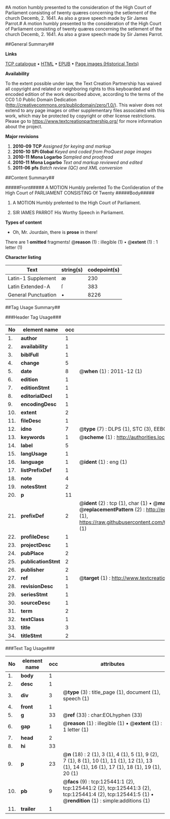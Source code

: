 #A motion humbly presented to the consideration of the High Court of Parliament consisting of twenty quæres concerning the setlement of the church Decemb, 2. 1641. As also a grave speech made by Sir James Parrot.#
A motion humbly presented to the consideration of the High Court of Parliament consisting of twenty quæres concerning the setlement of the church Decemb, 2. 1641. As also a grave speech made by Sir James Parrot.

##General Summary##

**Links**

[TCP catalogue](http://www.ota.ox.ac.uk/tcp/)  • 
[HTML](http://tei.it.ox.ac.uk/tcp/Texts-HTML/free/A89/A89385.html)  • 
[EPUB](http://tei.it.ox.ac.uk/tcp/Texts-EPUB/free/A89/A89385.epub) • 
[Page images (Historical Texts)](https://historicaltexts.jisc.ac.uk/eebo-99872994e)

**Availability**

To the extent possible under law, the Text Creation Partnership has waived all copyright and related or neighboring rights to this keyboarded and encoded edition of the work described above, according to the terms of the CC0 1.0 Public Domain Dedication (http://creativecommons.org/publicdomain/zero/1.0/). This waiver does not extend to any page images or other supplementary files associated with this work, which may be protected by copyright or other license restrictions. Please go to https://www.textcreationpartnership.org/ for more information about the project.

**Major revisions**

1. __2010-09__ __TCP__ *Assigned for keying and markup*
1. __2010-10__ __SPi Global__ *Keyed and coded from ProQuest page images*
1. __2010-11__ __Mona Logarbo__ *Sampled and proofread*
1. __2010-11__ __Mona Logarbo__ *Text and markup reviewed and edited*
1. __2011-06__ __pfs__ *Batch review (QC) and XML conversion*

##Content Summary##

#####Front#####
A MOTION Humbly preſented To the Conſideration of the High Court of PARLIAMENT CONSISTING Of Twenty 
#####Body#####

1. A MOTION Humbly preſented to the High Court of Parliament.

1. SIR IAMES PARROT His Worthy Speech in Parliament.

**Types of content**

  * Oh, Mr. Jourdain, there is **prose** in there!

There are 1 **omitted** fragments! 
 @__reason__ (1) : illegible (1)  •  @__extent__ (1) : 1 letter (1)

**Character listing**


|Text|string(s)|codepoint(s)|
|---|---|---|
|Latin-1 Supplement|æ|230|
|Latin Extended-A|ſ|383|
|General Punctuation|•|8226|

##Tag Usage Summary##

###Header Tag Usage###

|No|element name|occ|attributes|
|---|---|---|---|
|1.|__author__|1||
|2.|__availability__|1||
|3.|__biblFull__|1||
|4.|__change__|5||
|5.|__date__|8| @__when__ (1) : 2011-12 (1)|
|6.|__edition__|1||
|7.|__editionStmt__|1||
|8.|__editorialDecl__|1||
|9.|__encodingDesc__|1||
|10.|__extent__|2||
|11.|__fileDesc__|1||
|12.|__idno__|7| @__type__ (7) : DLPS (1), STC (3), EEBO-CITATION (1), PROQUEST (1), VID (1)|
|13.|__keywords__|1| @__scheme__ (1) : http://authorities.loc.gov/ (1)|
|14.|__label__|5||
|15.|__langUsage__|1||
|16.|__language__|1| @__ident__ (1) : eng (1)|
|17.|__listPrefixDef__|1||
|18.|__note__|4||
|19.|__notesStmt__|2||
|20.|__p__|11||
|21.|__prefixDef__|2| @__ident__ (2) : tcp (1), char (1)  •  @__matchPattern__ (2) : ([0-9\-]+):([0-9IVX]+) (1), (.+) (1)  •  @__replacementPattern__ (2) : http://eebo.chadwyck.com/downloadtiff?vid=$1&page=$2 (1), https://raw.githubusercontent.com/textcreationpartnership/Texts/master/tcpchars.xml#$1 (1)|
|22.|__profileDesc__|1||
|23.|__projectDesc__|1||
|24.|__pubPlace__|2||
|25.|__publicationStmt__|2||
|26.|__publisher__|2||
|27.|__ref__|1| @__target__ (1) : http://www.textcreationpartnership.org/docs/. (1)|
|28.|__revisionDesc__|1||
|29.|__seriesStmt__|1||
|30.|__sourceDesc__|1||
|31.|__term__|2||
|32.|__textClass__|1||
|33.|__title__|3||
|34.|__titleStmt__|2||


###Text Tag Usage###

|No|element name|occ|attributes|
|---|---|---|---|
|1.|__body__|1||
|2.|__desc__|1||
|3.|__div__|3| @__type__ (3) : title_page (1), document (1), speech (1)|
|4.|__front__|1||
|5.|__g__|33| @__ref__ (33) : char:EOLhyphen (33)|
|6.|__gap__|1| @__reason__ (1) : illegible (1)  •  @__extent__ (1) : 1 letter (1)|
|7.|__head__|2||
|8.|__hi__|33||
|9.|__p__|23| @__n__ (18) : 2 (1), 3 (1), 4 (1), 5 (1), 9 (2), 7 (1), 8 (1), 10 (1), 11 (1), 12 (1), 13 (1), 14 (1), 16 (1), 17 (1), 18 (1), 19 (1), 20 (1)|
|10.|__pb__|9| @__facs__ (9) : tcp:125441:1 (2), tcp:125441:2 (2), tcp:125441:3 (2), tcp:125441:4 (2), tcp:125441:5 (1)  •  @__rendition__ (1) : simple:additions (1)|
|11.|__trailer__|1||

